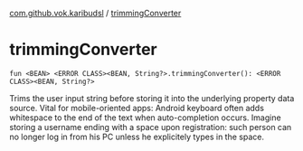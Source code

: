 [com.github.vok.karibudsl](index.md) / [trimmingConverter](.)

# trimmingConverter

`fun <BEAN> <ERROR CLASS><BEAN, String?>.trimmingConverter(): <ERROR CLASS><BEAN, String?>`

Trims the user input string before storing it into the underlying property data source. Vital for mobile-oriented apps:
Android keyboard often adds whitespace to the end of the text when auto-completion occurs. Imagine storing a username ending with a space upon registration:
such person can no longer log in from his PC unless he explicitely types in the space.

